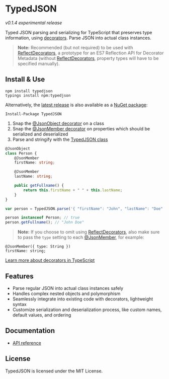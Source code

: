 # TypedJSON

*v0.1.4 experimental release*

Typed JSON parsing and serializing for TypeScript that preserves type information, using [decorators](https://github.com/Microsoft/TypeScript-Handbook/blob/master/pages/Decorators.md). Parse JSON into actual class instances.

 > **Note:** Recommended (but not required) to be used with [ReflectDecorators](https://github.com/rbuckton/ReflectDecorators), a prototype for an ES7 Reflection API for Decorator Metadata (without [ReflectDecorators](https://github.com/rbuckton/ReflectDecorators), property types will have to be specified manually).

## Install & Use

```none
npm install typedjson
typings install npm:typedjson
```

Alternatively, the [latest release](https://github.com/JohnWhiteTB/TypedJSON/releases) is also available as a [NuGet package](https://www.nuget.org/packages/TypedJSON/):

```none
Install-Package TypedJSON
```

 1. Snap the [@JsonObject decorator](https://github.com/JohnWhiteTB/TypedJSON/wiki/API-reference#jsonobject) on a class
 2. Snap the [@JsonMember decorator](https://github.com/JohnWhiteTB/TypedJSON/wiki/API-reference#jsonmember) on properties which should be serialized and deserialized
 3. Parse and stringify with the [TypedJSON class](https://github.com/JohnWhiteTB/TypedJSON/wiki/API-reference#typedjson)

```typescript
@JsonObject
class Person {
    @JsonMember
    firstName: string;

    @JsonMember
    lastName: string;

    public getFullname() {
        return this.firstName + " " + this.lastName;
    }
}
```

```typescript
var person = TypedJSON.parse('{ "firstName": "John", "lastName": "Doe" }', Person);

person instanceof Person; // true
person.getFullname(); // "John Doe"
```

> **Note:** If you choose to omit using [ReflectDecorators](https://github.com/rbuckton/ReflectDecorators), also make sure to pass the `type` setting to each [@JsonMember](https://github.com/JohnWhiteTB/TypedJSON/wiki/API-reference#jsonmember), for example:
```
@JsonMember({ type: String })
firstName: string;
```

[Learn more about decorators in TypeScript](https://github.com/Microsoft/TypeScript-Handbook/blob/master/pages/Decorators.md)

## Features

 - Parse regular JSON into actual class instances safely
 - Handles complex nested objects and polymorphism
 - Seamlessly integrate into existing code with decorators, lightweight syntax
 - Customize serialization and deserialization process, like custom names, default values, and ordering

## Documentation

 - [API reference](https://github.com/JohnWhiteTB/TypedJSON/wiki/API-reference)

## License

TypedJSON is licensed under the MIT License.
